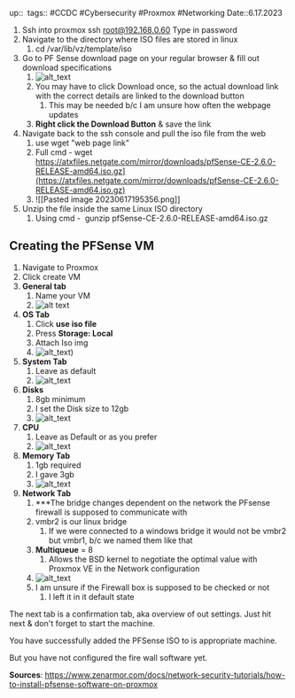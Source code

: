 up:: 
tags:: #CCDC #Cybersecurity #Proxmox #Networking 
Date::6.17.2023


1. Ssh into proxmox
	ssh [root@192.168.0.60](mailto:root@192.168.0.60)
	Type in password
2. Navigate to the directory where ISO files are stored in linux
	1. cd /var/lib/vz/template/iso
3. Go to PF Sense download page on your regular browser & fill out download specifications
	1. ![alt_text](https://github.com/UML-Cyber-Security/CCDC_Practice_Infrastructure/blob/PFSense-documentation/Images/Pasted%20image%2020230617194515.png)
	2. You may have to click Download once, so the actual download link with the correct details are linked to the download button
		1. This may be needed b/c I am unsure how often the webpage updates
	3. **Right click the Download Button** & save the link
4. Navigate back to the ssh console and pull the iso file from the web
	1. use wget "web page link"
	2. Full cmd - wget https://atxfiles.netgate.com/mirror/downloads/pfSense-CE-2.6.0-RELEASE-amd64.iso.gz](https://atxfiles.netgate.com/mirror/downloads/pfSense-CE-2.6.0-RELEASE-amd64.iso.gz)
	3. ![[Pasted image 20230617195356.png]]
5. Unzip the file inside the same Linux ISO directory
	1. Using cmd -  gunzip pfSense-CE-2.6.0-RELEASE-amd64.iso.gz


## **Creating the PFSense VM**
1. Navigate to Proxmox 
2. Click create VM
3. **General tab**
	1. Name your VM
	2. ![alt text](https://github.com/UML-Cyber-Security/CCDC_Practice_Infrastructure/blob/PFSense-documentation/Images/Pasted%20image%2020230617195722.png)
4. **OS Tab**
	1. Click **use iso file**
	2. Press **Storage: Local**
	3. Attach Iso img
	4. ![alt_text](https://github.com/UML-Cyber-Security/CCDC_Practice_Infrastructure/blob/PFSense-documentation/Images/Pasted%20image%2020230617195827.png))
5. **System Tab**
	1. Leave as default
	2. ![alt_text](https://github.com/UML-Cyber-Security/CCDC_Practice_Infrastructure/blob/PFSense-documentation/Images/Pasted%20image%2020230617195912.png)
6. **Disks**
	1. 8gb minimum 
	2. I set the Disk size to 12gb 
	4. ![alt_text](https://github.com/UML-Cyber-Security/CCDC_Practice_Infrastructure/blob/PFSense-documentation/Images/Pasted%20image%2020230617200009.png)
7. **CPU**
	1. Leave as Default or as you prefer
	2. ![alt_text](https://github.com/UML-Cyber-Security/CCDC_Practice_Infrastructure/blob/PFSense-documentation/Images/Pasted%20image%2020230617200056.png)
8. **Memory Tab**
	1. 1gb required
	2. I gave 3gb
	3. ![alt_text](https://github.com/UML-Cyber-Security/CCDC_Practice_Infrastructure/blob/PFSense-documentation/Images/Pasted%20image%2020230617200606.png)
9. **Network Tab**
	1. ***The bridge changes dependent on the network the PFsense firewall is supposed to communicate with
	2. vmbr2 is our linux bridge
		1. If we were connected to a windows bridge it would not be vmbr2 but vmbr1, b/c we named them like that
	3. **Multiqueue** = 8
		1. Allows the BSD kernel to negotiate the optimal value with Proxmox VE in the Network configuration
	4. ![alt_text](https://github.com/UML-Cyber-Security/CCDC_Practice_Infrastructure/blob/PFSense-documentation/Images/Pasted%20image%2020230617200629.png)
	5. I am unsure if the Firewall box is supposed to be checked or not
		1. I left it in it default state

The next tab is a confirmation tab, aka overview of out settings. Just hit next & don't forget to start the machine.

You have successfully added the PFSense ISO to is appropriate machine.

But you have not configured the fire wall software yet.



**Sources**:
https://www.zenarmor.com/docs/network-security-tutorials/how-to-install-pfsense-software-on-proxmox
